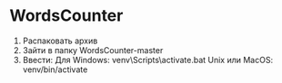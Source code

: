 # WordsCounter

1. Распаковать архив
2. Зайти в папку WordsCounter-master
3. Ввести:
   Для Windows:
    venv\Scripts\activate.bat
   Unix или MacOS:
    venv/bin/activate
